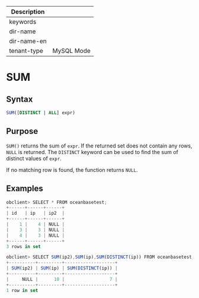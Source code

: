 | Description   |                 |
|---------------|-----------------|
| keywords      |                 |
| dir-name      |                 |
| dir-name-en   |                 |
| tenant-type   | MySQL Mode      |

# SUM

## Syntax

```sql
SUM([DISTINCT | ALL] expr)
```

## Purpose

`SUM()` returns the sum of `expr`. If the returned set does not contain any rows, `NULL` is returned. The `DISTINCT` keyword can be used to find the sum of distinct values of `expr`.

If no matching row is found, the function returns `NULL`.

## Examples

```javascript
obclient> SELECT * FROM oceanbasetest;
+------+------+------+
| id   | ip   | ip2  |
+------+------+------+
|    1 |    4 | NULL |
|    3 |    3 | NULL |
|    4 |    3 | NULL |
+------+------+------+
3 rows in set

obclient> SELECT SUM(ip2),SUM(ip),SUM(DISTINCT(ip)) FROM oceanbasetest;
+----------+---------+-------------------+
| SUM(ip2) | SUM(ip) | SUM(DISTINCT(ip)) |
+----------+---------+-------------------+
|     NULL |      10 |                 7 |
+----------+---------+-------------------+
1 row in set
```
